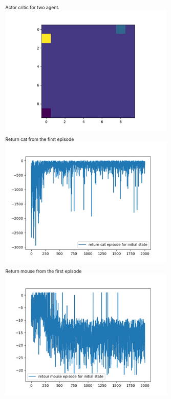 Actor critic for two agent.
![Alt text](image/movie2.gif)

Return cat from the first episode
![Alt text](plot/reward_cat.png)

Return mouse from the first episode
![Alt text](plot/reward_mouse.png)
